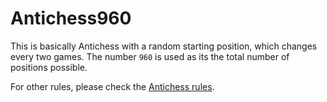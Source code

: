 # Antichess960
This is basically Antichess with a random starting position, which changes every two games. The number `960` is used as its the total number of positions possible.

For other rules, please check the [Antichess rules](https://liantichess.herokuapp.com/variants/antichess).

